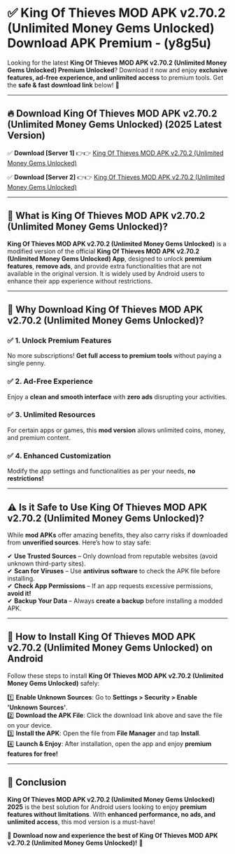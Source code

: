 
# ✅ King Of Thieves MOD APK v2.70.2 (Unlimited Money Gems Unlocked) Download APK Premium -  (y8g5u) 

Looking for the latest **King Of Thieves MOD APK v2.70.2 (Unlimited Money Gems Unlocked) Premium Unlocked**? Download it now and enjoy **exclusive features, ad-free experience, and unlimited access** to premium tools. Get the **safe & fast download link** below! 🚀

---

## 🔥 Download King Of Thieves MOD APK v2.70.2 (Unlimited Money Gems Unlocked) (2025 Latest Version)

✅ **Download [Server 1]** 👉👉 [King Of Thieves MOD APK v2.70.2 (Unlimited Money Gems Unlocked) ](https://apkcomod.com?title=King_Of_Thieves_MOD_APK_v2.70.2_(Unlimited_Money_Gems_Unlocked))  

✅ **Download [Server 2]** 👉👉 [King Of Thieves MOD APK v2.70.2 (Unlimited Money Gems Unlocked) ](https://apkcomod.com?title=King_Of_Thieves_MOD_APK_v2.70.2_(Unlimited_Money_Gems_Unlocked))  


---

## 📌 What is King Of Thieves MOD APK v2.70.2 (Unlimited Money Gems Unlocked)?

**King Of Thieves MOD APK v2.70.2 (Unlimited Money Gems Unlocked)** is a modified version of the official **King Of Thieves MOD APK v2.70.2 (Unlimited Money Gems Unlocked) App**, designed to unlock **premium features**, **remove ads**, and provide extra functionalities that are not available in the original version. It is widely used by Android users to enhance their app experience without restrictions.

---

## 🌟 Why Download King Of Thieves MOD APK v2.70.2 (Unlimited Money Gems Unlocked)?

### ✅ 1. Unlock Premium Features
No more subscriptions! **Get full access to premium tools** without paying a single penny.

### ✅ 2. Ad-Free Experience
Enjoy a **clean and smooth interface** with **zero ads** disrupting your activities.

### ✅ 3. Unlimited Resources
For certain apps or games, this **mod version** allows unlimited coins, money, and premium content.

### ✅ 4. Enhanced Customization
Modify the app settings and functionalities as per your needs, **no restrictions!**

---

## ⚠️ Is it Safe to Use King Of Thieves MOD APK v2.70.2 (Unlimited Money Gems Unlocked)?

While **mod APKs** offer amazing benefits, they also carry risks if downloaded from **unverified sources**. Here’s how to stay safe:

✔ **Use Trusted Sources** – Only download from reputable websites (avoid unknown third-party sites).  
✔ **Scan for Viruses** – Use **antivirus software** to check the APK file before installing.  
✔ **Check App Permissions** – If an app requests excessive permissions, **avoid it!**  
✔ **Backup Your Data** – Always **create a backup** before installing a modded APK.

---

## 📲 How to Install King Of Thieves MOD APK v2.70.2 (Unlimited Money Gems Unlocked) on Android

Follow these steps to install **King Of Thieves MOD APK v2.70.2 (Unlimited Money Gems Unlocked)** safely:

1️⃣ **Enable Unknown Sources**: Go to **Settings > Security > Enable 'Unknown Sources'**.  
2️⃣ **Download the APK File**: Click the download link above and save the file on your device.  
3️⃣ **Install the APK**: Open the file from **File Manager** and tap **Install**.  
4️⃣ **Launch & Enjoy**: After installation, open the app and enjoy **premium features for free!**

---

## 🚀 Conclusion

**King Of Thieves MOD APK v2.70.2 (Unlimited Money Gems Unlocked) 2025** is the best solution for Android users looking to enjoy **premium features without limitations**. With **enhanced performance, no ads, and unlimited access**, this mod version is a must-have!

🔻 **Download now and experience the best of King Of Thieves MOD APK v2.70.2 (Unlimited Money Gems Unlocked)!** 🔻

